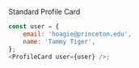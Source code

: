 Standard Profile Card

```js
const user = {
    email: 'hoagie@princeton.edu',
    name: 'Tammy Tiger',
};
<ProfileCard user={user} />;
```
